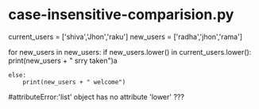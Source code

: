 # case-insensitive-comparision.py

current_users = ['shiva','Jhon','raku']
new_users = ['radha','jhon','rama']

for new_users in new_users:
	if new_users.lower() in current_users.lower():
		print(new_users + " srry taken")a
		
	else:
		print(new_users + " welcome") 
    
    
#attributeError:'list' object has no attribute 'lower'    ???    

